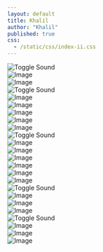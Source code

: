 ```yaml
---
layout: default
title: Khalil
author: "Khalil"
published: true
css:
  - /static/css/index-ii.css
---
```

 
<div class="galmain3">
<div class="video-container"><canvas></canvas><video poster="https://pub-f4c4477afe9541f7a586037aaee49080.r2.dev/IMG_8992.jpeg" src="https://pub-19025506a9754f36baa46a24e6f84719.r2.dev/video-output-41CC8F37-AEAD-457B-9DD6-98182EE735FD-1.mov" muted loop autoplay playsinline preload="auto" style="display:none;"></video><div class="spinner"></div><div class="sound-btn"><img src="https://khaliil.com/static/images/icon-mute.svg" alt="Toggle Sound"></div><div class="error-message"></div><div class="play-btn"></div></div>
<div style="pointer-events: none;"><img src="https://pub-19025506a9754f36baa46a24e6f84719.r2.dev/IMG_8715.jpeg" class="image" alt="Image" loading="lazy" decoding="async"></div>
<div style="pointer-events: none;"><img src="https://pub-19025506a9754f36baa46a24e6f84719.r2.dev/photo-output.jpeg" class="image" alt="Image" loading="lazy" decoding="async"></div>
<div class="video-container"><canvas></canvas><video poster="https://pub-f4c4477afe9541f7a586037aaee49080.r2.dev/IMG_8920.jpeg" src="https://pub-19025506a9754f36baa46a24e6f84719.r2.dev/IMG_8716.mov" muted loop autoplay playsinline preload="auto" style="display:none;"></video><div class="spinner"></div><div class="sound-btn"><img src="https://khaliil.com/static/images/icon-mute.svg" alt="Toggle Sound"></div><div class="error-message"></div><div class="play-btn"></div></div>
<div style="pointer-events: none;"><img src="https://pub-19025506a9754f36baa46a24e6f84719.r2.dev/IMG_8689.jpeg" class="image" alt="Image" loading="lazy" decoding="async"></div>
<div style="pointer-events: none;"><img src="https://pub-19025506a9754f36baa46a24e6f84719.r2.dev/IMG_8688.jpeg" class="image" alt="Image" loading="lazy" decoding="async"></div>
<div style="pointer-events: none;"><img src="https://pub-19025506a9754f36baa46a24e6f84719.r2.dev/7F1676A1-8097-42C8-9F2D-E1B2F49FD8BF.jpeg" class="image" alt="Image" loading="lazy" decoding="async"></div>
<div style="pointer-events: none;"><img src="https://pub-19025506a9754f36baa46a24e6f84719.r2.dev/F1B9BD09-36AF-4A08-9E5A-6895A6262481.jpeg" class="image" alt="Image" loading="lazy" decoding="async"></div>
<div style="pointer-events: none;"><img src="https://pub-19025506a9754f36baa46a24e6f84719.r2.dev/GMP_U2F2ZUdIMDE%3D.gif" class="image" alt="Image" loading="lazy" decoding="async"></div>
<div class="video-container"><canvas></canvas><video src="https://pub-.r2.dev/IMG_7630.mov" muted loop autoplay playsinline preload="auto" style="display:none;"></video><div class="spinner"></div><div class="sound-btn"><img src="https://khaliil.com/static/images/icon-mute.svg" alt="Toggle Sound"></div><div class="error-message"></div><div class="play-btn"></div></div>
<div style="pointer-events: none;"><img src="https://pub-19025506a9754f36baa46a24e6f84719.r2.dev/BSRQPNCVESHWMQPAMFT.HEIC" class="image" alt="Image" loading="lazy" decoding="async"></div>
<div style="pointer-events: none;"><img src="https://pub-19025506a9754f36baa46a24e6f84719.r2.dev/IMG_8285.jpeg" class="image" alt="Image" loading="lazy" decoding="async"></div>
<div style="pointer-events: none;"><img src="https://pub-19025506a9754f36baa46a24e6f84719.r2.dev/IMG_8275.jpeg" class="image" alt="Image" loading="lazy" decoding="async"></div>
<div style="pointer-events: none;"><img src="https://pub-65e50ac10e764e13b41536c10d90f540.r2.dev/PICT0008.jpeg" class="image" alt="Image" loading="lazy" decoding="async"></div>
<div style="pointer-events: none;"><img src="https://pub-65e50ac10e764e13b41536c10d90f540.r2.dev/IMG_3665.jpeg" class="image" alt="Image" loading="lazy" decoding="async"></div>
<div style="pointer-events: none;"><img src="https://pub-65e50ac10e764e13b41536c10d90f540.r2.dev/IMG_3652.jpeg" class="image" alt="Image" loading="lazy" decoding="async"></div>
<div class="video-container"><canvas></canvas><video src="https://pub-65e50ac10e764e13b41536c10d90f540.r2.dev/PICT0017.mov" muted loop autoplay playsinline preload="auto" style="display:none;"></video><div class="spinner"></div><div class="sound-btn"><img src="https://khaliil.com/static/images/icon-mute.svg" alt="Toggle Sound"></div><div class="error-message"></div><div class="play-btn"></div></div>
<div style="pointer-events: none;"><img src="https://pub-65e50ac10e764e13b41536c10d90f540.r2.dev/IMG_3481.jpeg" class="image" alt="Image" loading="lazy" decoding="async"></div>
<div style="pointer-events: none;"><img src="https://pub-65e50ac10e764e13b41536c10d90f540.r2.dev/IMG_3461.jpeg" class="image" alt="Image" loading="lazy" decoding="async"></div>
<div style="pointer-events: none;"><img src="https://pub-65e50ac10e764e13b41536c10d90f540.r2.dev/IMG_3215.jpeg" class="image" alt="Image" loading="lazy" decoding="async"></div>
<div class="video-container"><canvas></canvas><video src="https://pub-65e50ac10e764e13b41536c10d90f540.r2.dev/copy_0DC02DE5-7A5F-4EBA-910D-979F5451C1EF.mov" muted loop autoplay playsinline preload="auto" style="display:none;"></video><div class="spinner"></div><div class="sound-btn"><img src="https://khaliil.com/static/images/icon-mute.svg" alt="Toggle Sound"></div><div class="error-message"></div><div class="play-btn"></div></div>
<div style="pointer-events: none;"><img src="https://pub-65e50ac10e764e13b41536c10d90f540.r2.dev/IMG_2695.jpeg" class="image" alt="Image" loading="lazy" decoding="async"></div>
<div style="pointer-events: none;"><img src="https://pub-65e50ac10e764e13b41536c10d90f540.r2.dev/IMG_0825.jpeg" class="image" alt="Image" loading="lazy" decoding="async"></div>
<div style="pointer-events: none;"><img src="https://pub-65e50ac10e764e13b41536c10d90f540.r2.dev/afe87cb6-1819-455e-b9f1-e30195a4e2cd.jpeg" class="image" alt="Image" loading="lazy" decoding="async"></div>

</div>

<script>
const containers = document.querySelectorAll('.video-container');
let currentlyUnmutedVideo = null;

containers.forEach(container => {
  const canvas = container.querySelector('canvas');
  const ctx = canvas.getContext('2d');
  const video = container.querySelector('video');
  const soundBtn = container.querySelector('.sound-btn');
  const soundIcon = soundBtn.querySelector('img');
  const playBtn = container.querySelector('.play-btn');
  const errorContainer = container.querySelector('.error-message');

  // Resize canvas based on video
  function resizeCanvas() {
    canvas.width = video.videoWidth;
    canvas.height = video.videoHeight;
  }

  // Draw video frames to canvas
  function renderFrame() {
    ctx.clearRect(0, 0, canvas.width, canvas.height);
    if (video.readyState >= 2) {
      ctx.drawImage(video, 0, 0, canvas.width, canvas.height);
    }
    requestAnimationFrame(renderFrame);
  }

  // Handle video error
  video.addEventListener('error', () => {
    displayErrorMessage("VIDEO COULD NOT LOAD", "The video is unavailable. This may be due to a network issue, an unsupported format, or missing permissions.");
  });

  // Timeout to check if video is loading correctly
  setTimeout(() => {
    if (video.readyState < 2) {  // If video hasn't started loading properly
      displayErrorMessage("VIDEO COULD NOT LOAD", "The video failed to load after several attempts. Please check the video URL or try again later.");
    }
  }, 5000);  // Adjust time as needed (5 seconds in this case)

  // Video loaded event
  video.addEventListener('canplay', () => {
    resizeCanvas();
    renderFrame();
    const spinner = container.querySelector('.spinner');
    if (spinner) {
      spinner.style.display = 'none';
    }
  });

  // Play/Pause button logic
  playBtn.addEventListener('click', () => {
    if (video.paused || video.ended) {
      video.play();
      playBtn.style.display = 'none'; // Hide play button when video plays
    } else {
      video.pause();
      playBtn.style.display = 'block'; // Show play button when video pauses
    }
  });

  // Mute/Unmute Logic
  soundBtn.addEventListener('click', () => {
    if (video.muted) {
      if (currentlyUnmutedVideo && currentlyUnmutedVideo !== video) {
        currentlyUnmutedVideo.muted = true;
        updateIcon(currentlyUnmutedVideo, 'https://khaliil.com/static/images/icon-mute.svg');
      }
      video.muted = false;
      currentlyUnmutedVideo = video;
      updateIcon(video, 'https://khaliil.com/static/images/icon-volume.svg');
    } else {
      video.muted = true;
      updateIcon(video, 'https://khaliil.com/static/images/icon-mute.svg');
      currentlyUnmutedVideo = null;
    }
  });

  function updateIcon(videoElement, iconSrc) {
    const container = videoElement.closest('.video-container');
    const icon = container.querySelector('.sound-btn img');
    icon.src = iconSrc;
  }

  // Intersection Observer for muting when video is out of view
  const observer = new IntersectionObserver(entries => {
    entries.forEach(entry => {
      if (!entry.isIntersecting && !video.muted) {
        video.muted = true;
        updateIcon(video, 'https://khaliil.com/static/images/icon-mute.svg');
        if (currentlyUnmutedVideo === video) {
          currentlyUnmutedVideo = null;
        }
      }
    });
  }, { threshold: 0.1 });

  observer.observe(container);

  // Display error message if video can't load
  function displayErrorMessage(title, description) {
    errorContainer.style.display = 'flex';
    errorContainer.innerHTML = `
      <h2>${title}</h2>
      <span>${description}</span>
      <button class="retry-btn">Try Again</button>
    `;

    // Retry button to reload the video
    const retryBtn = errorContainer.querySelector('.retry-btn');
    retryBtn.addEventListener('click', () => {
      video.load(); // Reload the video to retry
      errorContainer.style.display = 'none'; // Hide error message
      const spinner = container.querySelector('.spinner');
      if (spinner) {
        spinner.style.display = 'block'; // Show spinner while retrying
      }
    });
  }

  // If video is taking too long to load, force error display
  video.addEventListener('stalled', () => {
    setTimeout(() => {
      if (video.readyState < 2) {
        displayErrorMessage("VIDEO COULD NOT LOAD", "Video failed to load after several attempts.");
      }
    }, 5000); // Timeout after 5 seconds
  });

  // Show play button when video is paused or not playing
  video.addEventListener('pause', () => {
    playBtn.style.display = 'block';
  });

  // Hide play button when video is playing
  video.addEventListener('play', () => {
    playBtn.style.display = 'none';
  });
});
</script>